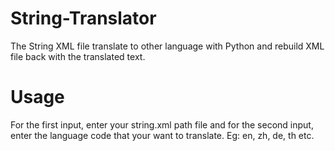 # String-Translator
The String XML file translate to other language with Python and rebuild XML file back with the translated text.

# Usage
For the first input, enter your string.xml path file and for the second input, enter the language code that your want to translate. Eg: en, zh, de, th etc.
